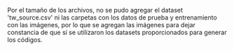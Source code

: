 Por el tamaño de los archivos, no se pudo agregar el dataset 'tw_source.csv' ni las carpetas con los datos de prueba y entrenamiento con las imágenes, por lo que se agregan las imágenes para dejar constancia de que sí se utilizaron los datasets proporcionados para generar los códigos.
